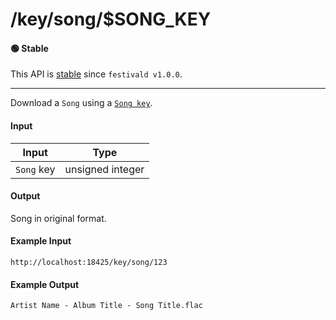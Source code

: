 # /key/song/$SONG_KEY

#### 🟢 Stable
This API is [stable](/api-stability/marker.md) since `festivald v1.0.0`.

---

Download a `Song` using a [`Song key`](/common-objects/key.md).

#### Input
| Input      | Type             |
|------------|------------------|
| `Song` key | unsigned integer |

#### Output
Song in original format.

#### Example Input
```http
http://localhost:18425/key/song/123
```

#### Example Output
```plaintext
Artist Name - Album Title - Song Title.flac
```
